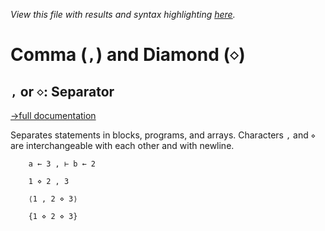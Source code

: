 *View this file with results and syntax highlighting [here](https://mlochbaum.github.io/BQN/help/separator.html).*

# Comma (`,`) and Diamond (`⋄`)

## `,` or `⋄`: Separator
[→full documentation](../doc/token.md#separators)

Separates statements in blocks, programs, and arrays. Characters `,` and `⋄` are interchangeable with each other and with newline.

        a ← 3 , ⊢ b ← 2

        1 ⋄ 2 , 3

        ⟨1 , 2 ⋄ 3⟩

        {1 ⋄ 2 ⋄ 3}
